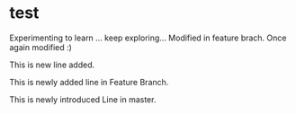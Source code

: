 # test
Experimenting to learn ... keep exploring...
Modified in feature brach. Once again modified :)

This is new line added.

This is newly added line in Feature Branch.

This is newly introduced Line in master.

